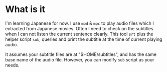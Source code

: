 # What is it

I'm learning Japanese for now. I use `mpd` & `mpc` to play audio files which I extracted from Japanese movies. Often I need to check on the subtitles when I can not listen the current sentence clearly. This tool `srt` plus the helper script `sub`, queries and print the subtitle at the time of current playing audio.

It assumes your subtitle files are at "$HOME/subtitles", and has the same base name of the audio file. However, you can modify `sub` script as your needs.
